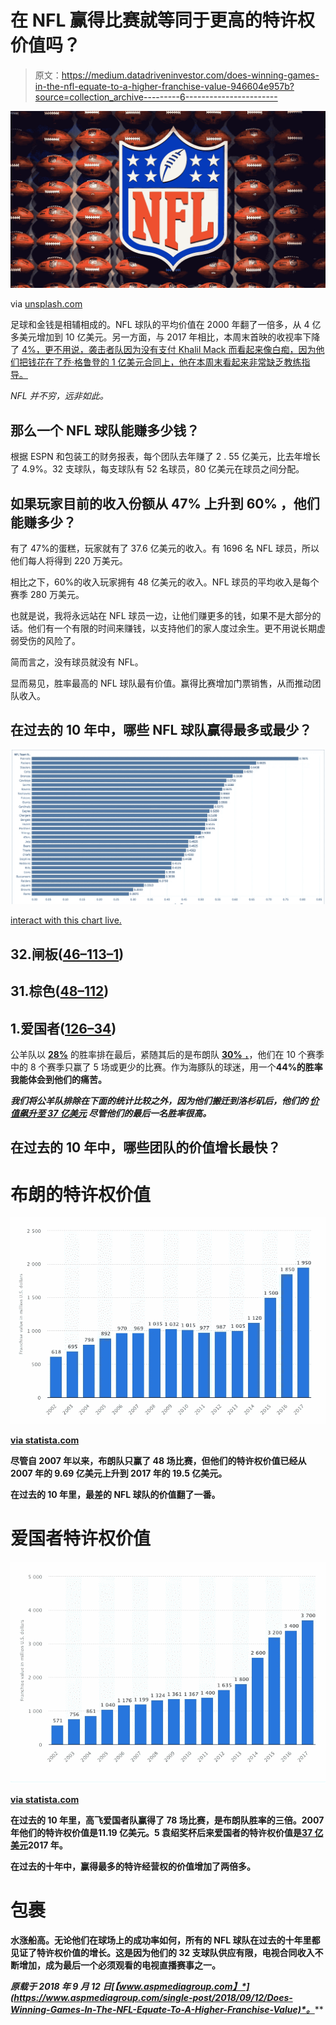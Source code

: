 # 在 NFL 赢得比赛就等同于更高的特许权价值吗？

> 原文：<https://medium.datadriveninvestor.com/does-winning-games-in-the-nfl-equate-to-a-higher-franchise-value-946604e957b?source=collection_archive---------6----------------------->

![](img/93ba83220e25d968b70fd0b5be7f77a4.png)

via [unsplash.com](https://unsplash.com/photos/KgYazRO3l8A)

足球和金钱是相辅相成的。NFL 球队的平均价值在 2000 年翻了一倍多，从 4 亿多美元增加到 10 亿美元。另一方面，与 2017 年相比，本周末首映的收视率下降了 [4%，更不用说，袭击者队因为没有支付 Khalil Mack 而看起来像白痴，因为他们把钱花在了乔·格鲁登的 1 亿美元合同上，他在本周末看起来非常缺乏教练指导。](https://sports.yahoo.com/monday-night-football-ratings-2017-194229507.html)

*NFL 并不穷，远非如此。*

## 那么一个 NFL 球队能赚多少钱？

根据 ESPN 和包装工的财务报表，每个团队去年赚了 2 . 55 亿美元，比去年增长了 4.9%。32 支球队，每支球队有 52 名球员，80 亿美元在球员之间分配。

## 如果玩家目前的收入份额从 **47%** 上升到 **60%** ，他们能赚多少？

有了 47%的蛋糕，玩家就有了 37.6 亿美元的收入。有 1696 名 NFL 球员，所以他们每人将得到 220 万美元。

相比之下，60%的收入玩家拥有 48 亿美元的收入。NFL 球员的平均收入是每个赛季 280 万美元。

也就是说，我将永远站在 NFL 球员一边，让他们赚更多的钱，如果不是大部分的话。他们有一个有限的时间来赚钱，以支持他们的家人度过余生。更不用说长期虚弱受伤的风险了。

简而言之，没有球员就没有 NFL。

显而易见，胜率最高的 NFL 球队最有价值。赢得比赛增加门票销售，从而推动团队收入。

## 在过去的 10 年中，哪些 NFL 球队赢得最多或最少？

![](img/2bf4c8d788229294c1b4c67729c5e7f3.png)

[interact with this chart live.](https://public.tableau.com/views/NFLTeams10YearWingPercentage_0/NFLTEAMWIN?:embed=y&:display_count=yes&publish=yes)

## 32.闸板([46–113–1](https://public.tableau.com/views/NFLTeams10YearWingPercentage_0/NFLTEAMWIN?:embed=y&:display_count=yes&publish=yes))

## 31.棕色([48–112](https://public.tableau.com/views/NFLTeams10YearWingPercentage_0/NFLTEAMWIN?:embed=y&:display_count=yes&publish=yes))

## 1.爱国者([126–34](https://public.tableau.com/views/NFLTeams10YearWingPercentage_0/NFLTEAMWIN?:embed=y&:display_count=yes&publish=yes))

公羊队以 [**28%**](https://public.tableau.com/profile/andres8015#!/vizhome/NFLTeamsWinPercentage2007-2017/NFLTEAMWIN?publish=yes) 的胜率排在最后，紧随其后的是布朗队 [**30%** ，](https://public.tableau.com/profile/andres8015#!/vizhome/NFLTeamsWinPercentage2007-2017/NFLTEAMWIN?publish=yes)，他们在 10 个赛季中的 8 个赛季只赢了 5 场或更少的比赛。作为海豚队的球迷，用一个[](https://public.tableau.com/profile/andres8015#!/vizhome/NFLTeamsWinPercentage2007-2017/NFLTEAMWIN?publish=yes)****44%的胜率我能体会到他们的痛苦。****

*****我们将公羊队排除在下面的统计比较之外，因为他们搬迁到洛杉矶后，他们的* [*价值飙升至 37 亿美元*](https://www.statista.com/statistics/194504/los-angeles-rams-franchise-value/) *尽管他们的最后一名胜率很高。*****

## ****在过去的 10 年中，哪些团队的价值增长最快？****

# ****布朗的特许权价值****

****![](img/03638eca35583a49683a582b0bf23c81.png)****

****[via statista.com](https://www.statista.com/statistics/194456/franchise-value-of-the-cleveland-browns-since-2006/)****

****尽管自 2007 年以来，布朗队只赢了 48 场比赛，但他们的特许权价值已经从 2007 年的 9.69 亿美元上升到 2017 年的 19.5 亿美元。****

****在过去的 10 年里，最差的 NFL 球队的价值翻了一番。****

# ****爱国者特许权价值****

****![](img/cfd6508d1cacc8f27af916f5a338d4cd.png)****

****[via statista.com](https://www.statista.com/statistics/194482/franchise-value-of-the-new-england-patriots-since-2006/)****

****在过去的 10 年里，高飞爱国者队赢得了 78 场比赛，是布朗队胜率的三倍。2007 年他们的特许权价值是[](https://www.statista.com/statistics/194482/franchise-value-of-the-new-england-patriots-since-2006/)**11.19 亿美元。5 袁绍奖杯后来爱国者的特许权价值是[**37 亿美元**](https://www.statista.com/statistics/194482/franchise-value-of-the-new-england-patriots-since-2006/)**2017 年。********

******在过去的十年中，赢得最多的特许经营权的价值增加了两倍多。******

# ******包裹******

******水涨船高。无论他们在球场上的成功率如何，所有的 NFL 球队在过去的十年里都见证了特许权价值的增长。这是因为他们的 32 支球队供应有限，电视合同收入不断增加，成为最后一个必须观看的电视直播赛事之一。******

*******原载于 2018 年 9 月 12 日*[*【www.aspmediagroup.com】*](https://www.aspmediagroup.com/single-post/2018/09/12/Does-Winning-Games-In-The-NFL-Equate-To-A-Higher-Franchise-Value)*。*******